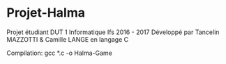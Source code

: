 # Projet-Halma
Projet étudiant DUT 1 Informatique Ifs 2016 - 2017
Développé par Tancelin MAZZOTTI & Camille LANGE en langage C

Compilation: gcc *.c -o Halma-Game
